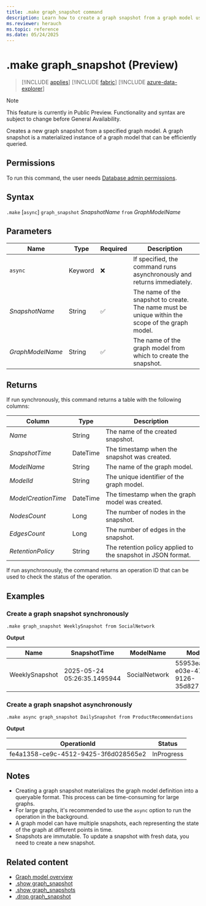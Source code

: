 ```yaml
---
title: .make graph_snapshot command
description: Learn how to create a graph snapshot from a graph model using the .make graph_snapshot command with syntax, parameters, and examples.
ms.reviewer: herauch
ms.topic: reference
ms.date: 05/24/2025
---
```


# .make graph_snapshot (Preview)

> [!INCLUDE [applies](../../includes/applies-to-version/applies.md)] [!INCLUDE [fabric](../../includes/applies-to-version/fabric.md)] [!INCLUDE [azure-data-explorer](../../includes/applies-to-version/azure-data-explorer.md)]

> [!NOTE]
> This feature is currently in Public Preview. Functionality and syntax are subject to change before General Availability.

Creates a new graph snapshot from a specified graph model. A graph snapshot is a materialized instance of a graph model that can be efficiently queried.

## Permissions

To run this command, the user needs [Database admin permissions](../../access-control/role-based-access-control.md).

## Syntax

`.make` [`async`] `graph_snapshot` *SnapshotName* `from` *GraphModelName*

## Parameters

|Name|Type|Required|Description|
|--|--|--|--|
|`async`|Keyword|❌|If specified, the command runs asynchronously and returns immediately.|
|*SnapshotName*|String|✅|The name of the snapshot to create. The name must be unique within the scope of the graph model.|
|*GraphModelName*|String|✅|The name of the graph model from which to create the snapshot.|

## Returns

If run synchronously, this command returns a table with the following columns:

|Column|Type|Description|
|--|--|--|
|*Name*|String|The name of the created snapshot.|
|*SnapshotTime*|DateTime|The timestamp when the snapshot was created.|
|*ModelName*|String|The name of the graph model.|
|*ModelId*|String|The unique identifier of the graph model.|
|*ModelCreationTime*|DateTime|The timestamp when the graph model was created.|
|*NodesCount*|Long|The number of nodes in the snapshot.|
|*EdgesCount*|Long|The number of edges in the snapshot.|
|*RetentionPolicy*|String|The retention policy applied to the snapshot in JSON format.|

If run asynchronously, the command returns an operation ID that can be used to check the status of the operation.

## Examples

### Create a graph snapshot synchronously

```kusto
.make graph_snapshot WeeklySnapshot from SocialNetwork
```

**Output**

|Name|SnapshotTime|ModelName|ModelId|ModelCreationTime|NodesCount|EdgesCount|RetentionPolicy|
|---|---|---|---|---|---|---|---|
|WeeklySnapshot|2025-05-24 05:26:35.1495944|SocialNetwork|55953ea5-e03e-47b1-9126-35d8271bed90|2025-05-21 10:47:05.8611670|2|1|{</br>  "SoftDeletePeriod": "365000.00:00:00"<//br>}|

### Create a graph snapshot asynchronously

```kusto
.make async graph_snapshot DailySnapshot from ProductRecommendations
```

**Output**

|OperationId|Status|
|---|---|
|fe4a1358-ce9c-4512-9425-3f6d028565e2|InProgress|

## Notes

- Creating a graph snapshot materializes the graph model definition into a queryable format. This process can be time-consuming for large graphs.
- For large graphs, it's recommended to use the `async` option to run the operation in the background.
- A graph model can have multiple snapshots, each representing the state of the graph at different points in time.
- Snapshots are immutable. To update a snapshot with fresh data, you need to create a new snapshot.

## Related content

* [Graph model overview](graph-model-overview.md)
* [.show graph_snapshot](graph-snapshot-show.md)
* [.show graph_snapshots](graph-snapshots-show.md)
* [.drop graph_snapshot](graph-snapshot-drop.md)
